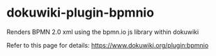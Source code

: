 # dokuwiki-plugin-bpmnio

Renders BPMN 2.0 xml using the bpmn.io js library within dokuwiki

Refer to this page for details: https://www.dokuwiki.org/plugin:bpmnio

